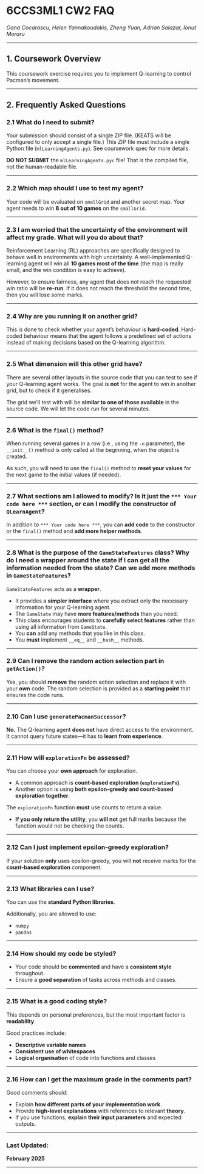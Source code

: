 # 6CCS3ML1 CW2 FAQ  
*Oana Cocarascu, Helen Yannakoudakis, Zheng Yuan, Adrian Salazar, Ionut Moraru*  

---

## 1. Coursework Overview  
This coursework exercise requires you to implement Q-learning to control Pacman’s movement.  

---

## 2. Frequently Asked Questions  

### 2.1 What do I need to submit?  
Your submission should consist of a single ZIP file. (KEATS will be configured to only accept a single file.) This ZIP file must include a single Python file (`mlLearningAgents.py`). See coursework spec for more details.  

**DO NOT SUBMIT** the `mlLearningAgents.pyc` file! That is the compiled file, not the human-readable file.  

---

### 2.2 Which map should I use to test my agent?  
Your code will be evaluated on `smallGrid` and another secret map. Your agent needs to win **8 out of 10 games** on the `smallGrid`.  

---

### 2.3 I am worried that the uncertainty of the environment will affect my grade. What will you do about that?  
Reinforcement Learning (RL) approaches are specifically designed to behave well in environments with high uncertainty. A well-implemented Q-learning agent will win all **10 games most of the time** (the map is really small, and the win condition is easy to achieve).  

However, to ensure fairness, any agent that does not reach the requested win ratio will be **re-run**. If it does not reach the threshold the second time, then you will lose some marks.  

---

### 2.4 Why are you running it on another grid?  
This is done to check whether your agent’s behaviour is **hard-coded**. Hard-coded behaviour means that the agent follows a predefined set of actions instead of making decisions based on the Q-learning algorithm.  

---

### 2.5 What dimension will this other grid have?  
There are several other layouts in the source code that you can test to see if your Q-learning agent works. The goal is **not** for the agent to win in another grid, but to check if it generalises.  

The grid we’ll test with will be **similar to one of those available** in the source code. We will let the code run for several minutes.  

---

### 2.6 What is the `final()` method?  
When running several games in a row (i.e., using the `-n` parameter), the `__init__()` method is only called at the beginning, when the object is created.  

As such, you will need to use the `final()` method to **reset your values** for the next game to the initial values (if needed).  

---

### 2.7 What sections am I allowed to modify? Is it just the `*** Your code here ***` section, or can I modify the constructor of `QLearnAgent`?  
In addition to `*** Your code here ***`, you can **add code** to the constructor or the `final()` method and **add more helper methods**.  

---

### 2.8 What is the purpose of the `GameStateFeatures` class? Why do I need a wrapper around the state if I can get all the information needed from the state? Can we add more methods in `GameStateFeatures`?  
`GameStateFeatures` acts as a **wrapper**.  

- It provides a **simpler interface** where you extract only the necessary information for your Q-learning agent.  
- The `GameState` may have **more features/methods** than you need.  
- This class encourages students to **carefully select features** rather than using all information from `GameState`.  
- You **can** add any methods that you like in this class.  
- You **must** implement `__eq__` and `__hash__` methods.  

---

### 2.9 Can I remove the random action selection part in `getAction()`?  
Yes, you should **remove** the random action selection and replace it with your **own** code. The random selection is provided as a **starting point** that ensures the code runs.  

---

### 2.10 Can I use `generatePacmanSuccessor`?  
**No.** The Q-learning agent **does not** have direct access to the environment. It cannot query future states—it has to **learn from experience**.  

---

### 2.11 How will `explorationFn` be assessed?  
You can choose your **own approach** for exploration.  

- A common approach is **count-based exploration (`explorationFn`)**.  
- Another option is using **both epsilon-greedy and count-based exploration together**.  

The `explorationFn` function **must** use counts to return a value.  

- **If you only return the utility**, you **will not** get full marks because the function would not be checking the counts.  

---

### 2.12 Can I just implement epsilon-greedy exploration?  
If your solution **only** uses epsilon-greedy, you will **not** receive marks for the **count-based exploration** component.  

---

### 2.13 What libraries can I use?  
You can use the **standard Python libraries**.  

Additionally, you are allowed to use:  
- `numpy`  
- `pandas`  

---

### 2.14 How should my code be styled?  
- Your code should be **commented** and have a **consistent style** throughout.  
- Ensure a **good separation** of tasks across methods and classes.  

---

### 2.15 What is a good coding style?  
This depends on personal preferences, but the most important factor is **readability**.  

Good practices include:  
- **Descriptive variable names**  
- **Consistent use of whitespaces**  
- **Logical organisation** of code into functions and classes  

---

### 2.16 How can I get the maximum grade in the comments part?  
Good comments should:  
- Explain **how different parts of your implementation work**.  
- Provide **high-level explanations** with references to relevant **theory**.  
- If you use functions, **explain their input parameters** and expected outputs.  

---

### **Last Updated:**  
**February 2025**  

---
